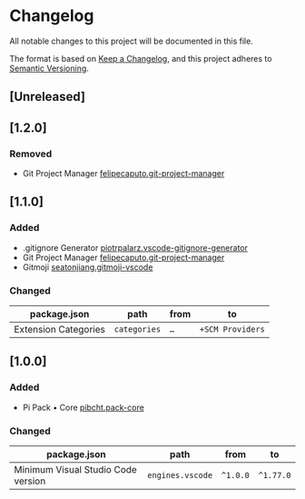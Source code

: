 # Changelog

All notable changes to this project will be documented in this file.

The format is based on [Keep a Changelog](https://keepachangelog.com/en/1.0.0/),
and this project adheres to [Semantic Versioning](https://semver.org/spec/v2.0.0.html).

## [Unreleased]

## [1.2.0]

### Removed

- Git Project Manager [felipecaputo.git-project-manager](https://marketplace.visualstudio.com/items?itemName=felipecaputo.git-project-manager)

## [1.1.0]

### Added

- .gitignore Generator [piotrpalarz.vscode-gitignore-generator](https://marketplace.visualstudio.com/items?itemName=piotrpalarz.vscode-gitignore-generator)
- Git Project Manager [felipecaputo.git-project-manager](https://marketplace.visualstudio.com/items?itemName=felipecaputo.git-project-manager)
- Gitmoji [seatonjiang.gitmoji-vscode](https://marketplace.visualstudio.com/items?itemName=seatonjiang.gitmoji-vscode)

### Changed

| package.json         | path             | from      | to               |
|----------------------|------------------|-----------|------------------|
| Extension Categories | `categories`     | `…`       | `+SCM Providers` |

## [1.0.0]

### Added

- Pi Pack • Core [pibcht.pack-core](https://marketplace.visualstudio.com/items?itemName=pibcht.pack-core)

### Changed

| package.json                       | path             | from     | to        |
|------------------------------------|------------------|----------|-----------|
| Minimum Visual Studio Code version | `engines.vscode` | `^1.0.0` | `^1.77.0` |
